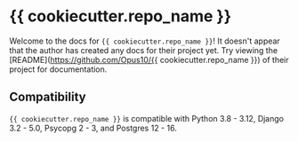 # {{ cookiecutter.repo_name }}

Welcome to the docs for `{{ cookiecutter.repo_name }}`! It doesn't appear that the author has created any docs for their project yet. Try viewing the [README](https://github.com/Opus10/{{ cookiecutter.repo_name }}) of their project for documentation.

## Compatibility

`{{ cookiecutter.repo_name }}` is compatible with Python 3.8 - 3.12, Django 3.2 - 5.0, Psycopg 2 - 3, and Postgres 12 - 16.

